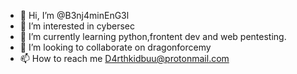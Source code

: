 - 👋 Hi, I’m @B3nj4minEnG3l
- 👀 I’m interested in cybersec
- 🌱 I’m currently learning python,frontent dev and web pentesting.
- 💞️ I’m looking to collaborate on dragonforcemy
- 📫 How to reach me D4rthkidbuu@protonmail.com

<!---
B3nj4minEnG3l/B3nj4minEnG3l is a ✨ special ✨ repository because its `README.md` (this file) appears on your GitHub profile.
You can click the Preview link to take a look at your changes.
--->
